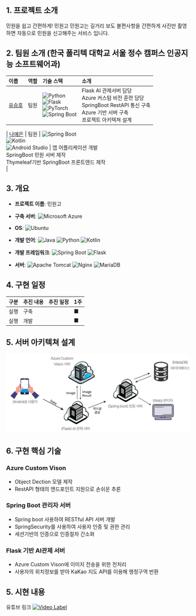 ## 1. 프로젝트 소개
민원을 쉽고 간편하게! 민원고
민원고는 길거리 보도 불편사항을 간편하게 사진만 촬영하면 자동으로 민원을 신고해주는 서비스 입니다.
<br>

## 2. 팀원 소개 (한국 폴리텍 대학교 서울 정수 캠퍼스 인공지능 소프트웨어과)

| 이름     | 역할                  | 기술 스택                                                                                                                                       | 소개                                           | 
|:---------|:---------------------|:-----------------------------------------------------------------------------------------------------------------------------------------------|:----------------------------------------------|
| [유승호](https://github.com/00seungho)   | 팀원              | ![Python](https://img.shields.io/badge/python-3776AB?style=flat-square&logo=python&logoColor=white) <br> ![Flask](https://img.shields.io/badge/flask-000000?style=flat-square&logo=flask&logoColor=white) <br> ![PyTorch](https://img.shields.io/badge/pytorch-EE4C2C?style=flat-square&logo=pytorch&logoColor=white) <br> ![Spring Boot](https://img.shields.io/badge/spring--boot-6DB33F?style=flat-square&logo=spring-boot&logoColor=white) | Flask AI 관제서버 담당 <br> Azure 커스텀 비전 훈련 담당 <br> SpringBoot RestAPI 통신 구축 <br> Azure 기반 서버 구축 <br> 프로젝트 아키텍쳐 설계|

| [나예은](https://github.com/yeeun03030)   | 팀원    | ![Spring Boot](https://img.shields.io/badge/spring--boot-6DB33F?style=flat-square&logo=spring-boot&logoColor=white)
 <br> ![Kotlin](https://img.shields.io/badge/kotlin-7F52FF?style=flat-square&logo=kotlin&logoColor=white)
 <br> ![Android Studio](https://img.shields.io/badge/android--studio-3DDC84?style=flat-square&logo=android-studio&logoColor=white)
 | 앱 어플리케이션 개발 <br> SpringBoot 민원 서버 제작 <br> Thymeleaf기반 SpringBoot 프론트엔드 제작 <br> |

## 3. 개요
- **프로젝트 이름**: 민원고
- **구축 서버**: ![Microsoft Azure](https://img.shields.io/badge/microsoft--azure-0078D4?style=flat-square&logo=microsoft-azure&logoColor=white)

- **OS**: ![Ubuntu](https://img.shields.io/badge/Ubuntu-E95420?style=flat-square&logo=ubuntu&logoColor=white)
- **개발 언어**: ![Java](https://img.shields.io/badge/Java-007396?style=flat-square&logo=Java&logoColor=white) ![Python](https://img.shields.io/badge/python-3776AB?style=flat-square&logo=python&logoColor=white) ![Kotlin](https://img.shields.io/badge/kotlin-7F52FF?style=flat-square&logo=kotlin&logoColor=white)
- **개발 프레임워크**: ![Spring Boot](https://img.shields.io/badge/spring_boot-6DB33F?style=flat-square&logo=spring-boot&logoColor=white) ![Flask](https://img.shields.io/badge/flask-000000?style=flat-square&logo=flask&logoColor=white) 
- **서버**: ![Apache Tomcat](https://img.shields.io/badge/Apache%20Tomcat-F8DB2D?style=flat-square&logo=apachetomcat&logoColor=black) ![Nginx](https://img.shields.io/badge/Nginx-009639?style=flat-square&logo=nginx&logoColor=white) ![MariaDB](https://img.shields.io/badge/MariaDB-003545?style=flat-square&logo=mariadb&logoColor=white)

## 4. 구현 일정

| 구분 | 추진 내용 | 추진 일정 | 1주 |
|------|-----------|-----------|-----|
| 실행 | 구축     |           | ■   |
| 실행 | 개발     |           | ■   |
## 5. 서버 아키텍쳐 설계
![서버아키텍쳐](img/Architecture.png)

## 6. 구현 핵심 기술
### Azure Custom Vison
- Object Dection 모델 제작
- RestAPI 형태의 엔드포인트 지원으로 손쉬운 추론

### Spring Boot 관리자 서버
-   Spring boot 사용하여 RESTful API 서버 개발
-   SpringSecurity를 사용하여 사용자 인증 및 권한 관리
-   세션기반의 인증으로 인증절차 간소화

### Flask 기반 AI관제 서버
-   Azure Custom Vison에 이미지 전송을 위한 전처리
-   사용자의 위치정보를 받아 KaKao 지도 API를 이용해 행정구역 반환

## 5. 시현 내용
유튜브 링크
[![Video Label](http://img.youtube.com/vi/Wf4--zl_GYM/0.jpg)](https://youtu.be/Wf4--zl_GYM?t=0s)

